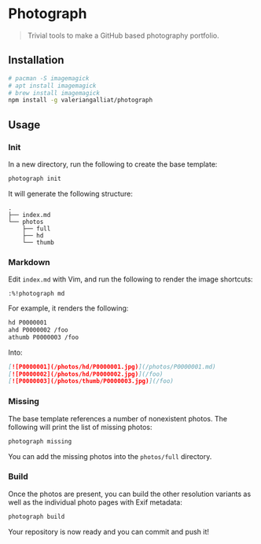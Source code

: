 # Photograph

> Trivial tools to make a GitHub based photography portfolio.

## Installation

```sh
# pacman -S imagemagick
# apt install imagemagick
# brew install imagemagick
npm install -g valeriangalliat/photograph
```

## Usage

### Init

In a new directory, run the following to create the base template:

```sh
photograph init
```

It will generate the following structure:

```
.
├── index.md
└── photos
    ├── full
    ├── hd
    └── thumb
```

### Markdown

Edit `index.md` with Vim, and run the following to render the image
shortcuts:

```
:%!photograph md
```

For example, it renders the following:

```md
hd P0000001
ahd P0000002 /foo
athumb P0000003 /foo
```

Into:

```md
[![P0000001](/photos/hd/P0000001.jpg)](/photos/P0000001.md)
[![P0000002](/photos/hd/P0000002.jpg)](/foo)
[![P0000003](/photos/thumb/P0000003.jpg)](/foo)
```

### Missing

The base template references a number of nonexistent photos. The
following will print the list of missing photos:

```sh
photograph missing
```

You can add the missing photos into the `photos/full` directory.

### Build

Once the photos are present, you can build the other resolution variants
as well as the individual photo pages with Exif metadata:

```sh
photograph build
```

Your repository is now ready and you can commit and push it!
